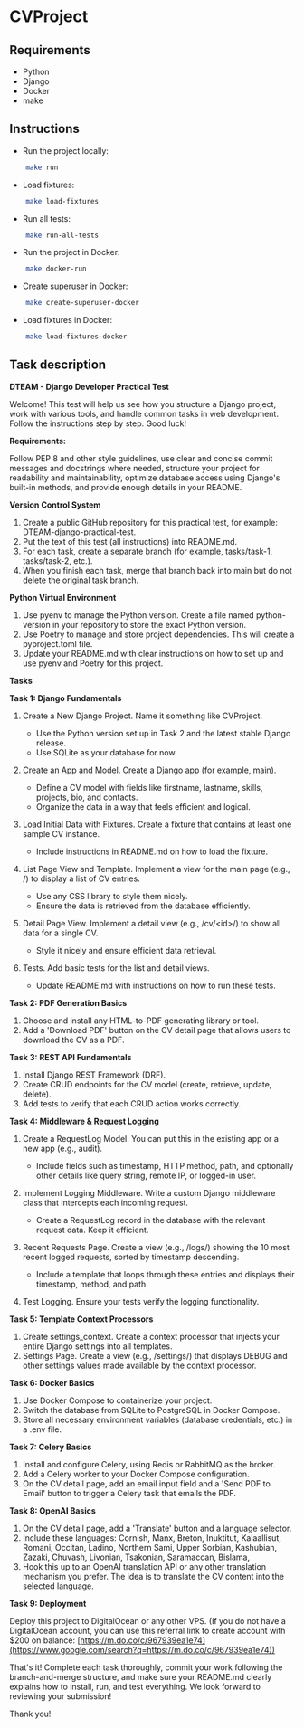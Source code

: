 # CVProject

## Requirements

- Python
- Django
- Docker
- make

## Instructions

- Run the project locally:

```bash
    make run
```

- Load fixtures:

```bash
    make load-fixtures
```

- Run all tests:

```bash
    make run-all-tests
```


- Run the project in Docker:

```bash
    make docker-run
```


- Create superuser in Docker:

```bash
    make create-superuser-docker
```

- Load fixtures in Docker:

```bash
    make load-fixtures-docker
```

## Task description


**DTEAM - Django Developer Practical Test**

Welcome\! This test will help us see how you structure a Django project, work with various tools, and handle common tasks in web development. Follow the instructions step by step. Good luck\!

**Requirements:**

Follow PEP 8 and other style guidelines, use clear and concise commit messages and docstrings where needed, structure your project for readability and maintainability, optimize database access using Django's built-in methods, and provide enough details in your README.

**Version Control System**

1.  Create a public GitHub repository for this practical test, for example: DTEAM-django-practical-test.
2.  Put the text of this test (all instructions) into README.md.
3.  For each task, create a separate branch (for example, tasks/task-1, tasks/task-2, etc.).
4.  When you finish each task, merge that branch back into main but do not delete the original task branch.

**Python Virtual Environment**

1.  Use pyenv to manage the Python version. Create a file named python-version in your repository to store the exact Python version.
2.  Use Poetry to manage and store project dependencies. This will create a pyproject.toml file.
3.  Update your README.md with clear instructions on how to set up and use pyenv and Poetry for this project.

**Tasks**

**Task 1: Django Fundamentals**

1.  Create a New Django Project. Name it something like CVProject.

    - Use the Python version set up in Task 2 and the latest stable Django release.
    - Use SQLite as your database for now.

2.  Create an App and Model. Create a Django app (for example, main).

    - Define a CV model with fields like firstname, lastname, skills, projects, bio, and contacts.
    - Organize the data in a way that feels efficient and logical.

3.  Load Initial Data with Fixtures. Create a fixture that contains at least one sample CV instance.

    - Include instructions in README.md on how to load the fixture.

4.  List Page View and Template. Implement a view for the main page (e.g., /) to display a list of CV entries.

    - Use any CSS library to style them nicely.
    - Ensure the data is retrieved from the database efficiently.

5.  Detail Page View. Implement a detail view (e.g., /cv/\<id\>/) to show all data for a single CV.

    - Style it nicely and ensure efficient data retrieval.

6.  Tests. Add basic tests for the list and detail views.

    - Update README.md with instructions on how to run these tests.

**Task 2: PDF Generation Basics**

1.  Choose and install any HTML-to-PDF generating library or tool.
2.  Add a 'Download PDF' button on the CV detail page that allows users to download the CV as a PDF.

**Task 3: REST API Fundamentals**

1.  Install Django REST Framework (DRF).
2.  Create CRUD endpoints for the CV model (create, retrieve, update, delete).
3.  Add tests to verify that each CRUD action works correctly.

**Task 4: Middleware & Request Logging**

1.  Create a RequestLog Model. You can put this in the existing app or a new app (e.g., audit).

    - Include fields such as timestamp, HTTP method, path, and optionally other details like query string, remote IP, or logged-in user.

2.  Implement Logging Middleware. Write a custom Django middleware class that intercepts each incoming request.

    - Create a RequestLog record in the database with the relevant request data. Keep it efficient.

3.  Recent Requests Page. Create a view (e.g., /logs/) showing the 10 most recent logged requests, sorted by timestamp descending.

    - Include a template that loops through these entries and displays their timestamp, method, and path.

4.  Test Logging. Ensure your tests verify the logging functionality.

**Task 5: Template Context Processors**

1.  Create settings_context. Create a context processor that injects your entire Django settings into all templates.
2.  Settings Page. Create a view (e.g., /settings/) that displays DEBUG and other settings values made available by the context processor.

**Task 6: Docker Basics**

1.  Use Docker Compose to containerize your project.
2.  Switch the database from SQLite to PostgreSQL in Docker Compose.
3.  Store all necessary environment variables (database credentials, etc.) in a .env file.

**Task 7: Celery Basics**

1.  Install and configure Celery, using Redis or RabbitMQ as the broker.
2.  Add a Celery worker to your Docker Compose configuration.
3.  On the CV detail page, add an email input field and a 'Send PDF to Email' button to trigger a Celery task that emails the PDF.

**Task 8: OpenAI Basics**

1.  On the CV detail page, add a 'Translate' button and a language selector.
2.  Include these languages: Cornish, Manx, Breton, Inuktitut, Kalaallisut, Romani, Occitan, Ladino, Northern Sami, Upper Sorbian, Kashubian, Zazaki, Chuvash, Livonian, Tsakonian, Saramaccan, Bislama,
3.  Hook this up to an OpenAI translation API or any other translation mechanism you prefer. The idea is to translate the CV content into the selected language.

**Task 9: Deployment**

Deploy this project to DigitalOcean or any other VPS. (If you do not have a DigitalOcean account, you can use this referral link to create account with $200 on balance: [https://m.do.co/c/967939ea1e74](https://www.google.com/search?q=https://m.do.co/c/967939ea1e74))

That's it\! Complete each task thoroughly, commit your work following the branch-and-merge structure, and make sure your README.md clearly explains how to install, run, and test everything. We look forward to reviewing your submission\!

Thank you\!
